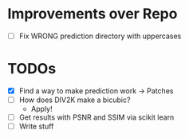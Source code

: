 # Improvements over Repo
- [ ] Fix WRONG prediction directory with uppercases

# TODOs
- [X] Find a way to make prediction work -> Patches
- [ ] How does DIV2K make a bicubic?
    - Apply!
- [ ] Get results with PSNR and SSIM via scikit learn
- [ ] Write stuff